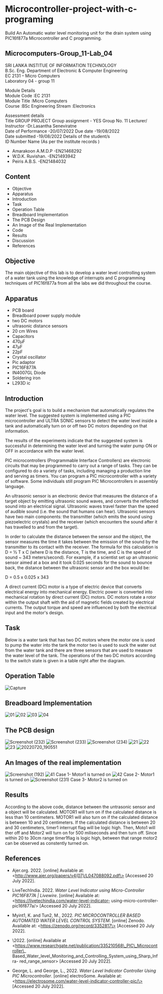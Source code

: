# Microcontroller-project-with-c-programing
Build An Automatic water level monitoring unit for the drain system using PIC16f877a Microcontroller and C programming.

## Microcomputers-Group_11-Lab_04
SRI LANKA INSTITUE OF INFORMATION TECHNOLOGY  
B.Sc. Eng. Department of Electronic & Computer Engineering  
EC 2131 – Micro Computers  
Laboratory 04   - group 11
 
Module Details 	
Module Code  :EC 2131	
Module Title :Micro Computers  		
Course       :BSc Engineering 
Stream       :Electronics	

Assessment details 			
Title 	GROUP PROJECT	Group assignment - YES
Group No. 	11
Lecturer/ Instructor  -Dr.Lasantha Seneviratne	 	
Date of Performance   -20/07/2022 
Due date              -19/08/2022	
Date submitted        -19/08/2022 
Details of the student/s  
ID Number 	Name (As per the institute records ) 	
- Amarakoon A.M.D.P -EN21468292
- W.D.K. Ruvishan. -EN21493942
- Peiris A.B.S. -EN21484032

## Content

- Objective
- Apparatus
- Introduction
- Task
- Operation Table
- Breadboard Implementation
- The PCB Design
- An Image of the Real Implementation
- Code
- Results
- Discussion
- References

## Objective

The main objective of this lab is to develop a water level controlling system of a water tank using the knowledge of interrupts and C programming techniques of PIC16f877a from all the labs we did throughout the course.

## Apparatus

- PCB board
- Breadboard power supply module
- two DC motors
- ultrasonic distance sensors
- 20 cm Wires
- Capacitors 
 - 470µF
 - 47µF
 - 22pF
- Crystal oscillator
- Pic adaptor
- PIC16F877A
- IN4007GL Diode
- Soldering iron
- L293D ic

## Introduction

The project's goal is to build a mechanism that automatically regulates the water level. The suggested system is implemented using a PIC microcontroller and ULTRA SONIC sensors to detect the water level inside a tank and automatically turn on or off two DC motors depending on that information.

The results of the experiments indicate that the suggested system is successful in determining the water level and turning the water pump ON or OFF in accordance with the water level.

PIC microcontrollers (Programmable Interface Controllers) are electronic circuits that may be programmed to carry out a range of tasks. They can be configured to do a variety of tasks, including managing a production line and serving as timers. You can program a PIC microcontroller with a variety of software. Some individuals still program PIC Microcontrollers in assembly language.

An ultrasonic sensor is an electronic device that measures the distance of a target object by emitting ultrasonic sound waves, and converts the reflected sound into an electrical signal. Ultrasonic waves travel faster than the speed of audible sound (i.e. the sound that humans can hear). Ultrasonic sensors have two main components: the transmitter (which emits the sound using piezoelectric crystals) and the receiver (which encounters the sound after it has travelled to and from the target).

In order to calculate the distance between the sensor and the object, the sensor measures the time it takes between the emission of the sound by the transmitter to its contact with the receiver. The formula for this calculation is D = ½ T x C (where D is the distance, T is the time, and C is the speed of sound ~ 343 meters/second). For example, if a scientist set up an ultrasonic sensor aimed at a box and it took 0.025 seconds for the sound to bounce back, the distance between the ultrasonic sensor and the box would be:

D = 0.5 x 0.025 x 343

A direct current (DC) motor is a type of electric device that converts electrical energy into mechanical energy. Electric power is converted into mechanical rotation by direct current (DC) motors. DC motors rotate a rotor within the output shaft with the aid of magnetic fields created by electrical currents. The output torque and speed are influenced by both the electrical input and the motor's design.

## Task

Below is a water tank that has two DC motors where the motor one is used to pump the water into the tank the motor two is used to suck the water out from the water tank and there are three sensors that are used to measure the water level of the tank. The operations of the two DC motors according to the switch state is given in a table right after the diagram.

## Operation Table
![Capture](https://user-images.githubusercontent.com/111219871/185356673-943aef1f-9775-41d0-b384-61db702a1efb.PNG)

## Breadboard Implementation
![01](https://user-images.githubusercontent.com/111219871/185334762-2fb08e60-d8ee-4bcd-a9d3-85a43d0aba9c.jpg)
![02](https://user-images.githubusercontent.com/111219871/185334767-5117ad83-274a-489f-862d-53bd5d0eaf78.jpg)
![03](https://user-images.githubusercontent.com/111219871/185334769-bfba5dab-acf0-485b-b91a-6444e325e8a8.jpg)
![04](https://user-images.githubusercontent.com/111219871/185334772-055d599b-9307-4387-a9e2-d940a328ab6b.jpg)

## The PCB design
![Screenshot (232)](https://user-images.githubusercontent.com/111219871/185356111-97bdfc35-097c-4d0d-8707-88224288a22a.png)
![Screenshot (233)](https://user-images.githubusercontent.com/111219871/185356123-1c5053da-e1ce-497e-aef9-9eabf09943e4.png)
![Screenshot (234)](https://user-images.githubusercontent.com/111219871/185356125-59298d4f-910d-4921-8f90-af7740fb6e77.png)
![21](https://user-images.githubusercontent.com/111219871/185335136-ab46e476-7b1f-43eb-b671-267df63eb36e.jpg)
![22](https://user-images.githubusercontent.com/111219871/185335149-5a2ce07a-ceff-42fe-a1d1-109b5cf7b150.jpg)
![23](https://user-images.githubusercontent.com/111219871/185335153-bc4b9b47-6f2a-4c85-8504-4ba2b999c027.jpg)
![20220720_190551](https://user-images.githubusercontent.com/111219871/185336069-d2c9f940-5771-4b92-859b-b936fd3ace09.jpg)

## An Images of the real implementation
![Screenshot (192)](https://user-images.githubusercontent.com/111219871/185343895-b89c7250-3784-4378-8e7f-17fc18916a26.png)
![41](https://user-images.githubusercontent.com/111219871/185343954-e5dbf605-1742-4069-b57c-8a934c4e805d.png)
Case 1- Motor1 is turned on
![42](https://user-images.githubusercontent.com/111219871/185343965-3175a393-9792-4bb7-b5a5-2c7618bfac54.png)
Case 2- Motor1 is turned on
![Screenshot (231)](https://user-images.githubusercontent.com/111219871/185345220-73de7905-bf20-4dfa-a2f8-d8105275125d.png)
Case 3- Motor2 is turned on


## Results

According to the above code, distance between the untrasonic sensor and a object will be calculated. MOTOR1 will turn on if the calculated distance is less than 10 centimeters. MOTOR1 will also turn on if the calculated distance is between 10 and 20 centimeters. If the calculated distance is between 20 and 30 centimeters, timer1 interrupt flag will be logic high. Then, Moto1 will ther off and Motor2 will turn on for 500 miliseconds and then turn off. Since within 20 to 30cm range timer1flag is logic high, between that range motor2 can be observed as constently turned on. 

## References

- Ajer.org. 2022. [online] Available at: \<http://www.ajer.org/papers/v4(07)/L047088092.pdf\> [Accessed 20 July 2022].
- LiveTechIndia. 2022. _Water Level Indicator using Micro-Controller PIC16F877A | Livewire_. [online] Available at: \<https://livetechindia.com/water-level-indicator-   using-micro-controller-pic16f877a/\> [Accessed 20 July 2022].
- Myint1, K. and Tun2, M., 2022. _PIC MICROCONTROLLER BASED AUTOMATED WATER LEVEL CONTROL SYSTEM_. [online] Zenodo. Available at: \<https://zenodo.org/record/3352817\>   [Accessed 20 July 2022].

- \2022. [online] Available at <https://www.researchgate.net/publication/335210568\_PIC\_Microcontroller\_
  Based\_Water\_level\_Monitoring\_and\_Controlling\_System\_using\_Sharp\_Infra-   red\_range\_sensor\> [Accessed 20 July 2022].
- George, L. and George, L., 2022. _Water Level Indicator Controller Using PIC Microcontroller_. 
  [online] electroSome. Available at: \<https://electrosome.com/water-level-indicator-controller-pic/\> [Accessed 20 July 2022].

